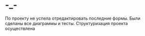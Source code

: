# -_-
По проекту не успела отредактировать последние формы. Были сделаны все диаграммы и тесты. Структуризация проекта осуществлена 
